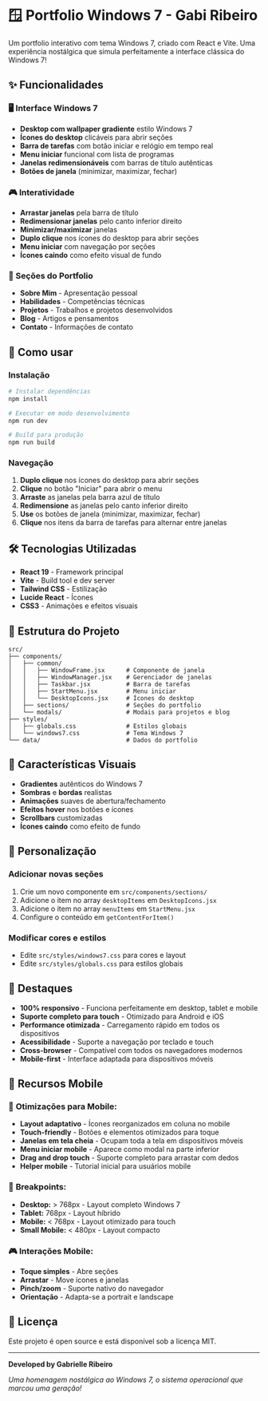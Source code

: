 # 🪟 Portfolio Windows 7 - Gabi Ribeiro

Um portfolio interativo com tema Windows 7, criado com React e Vite. Uma experiência nostálgica que simula perfeitamente a interface clássica do Windows 7!

## ✨ Funcionalidades

### 🖥️ Interface Windows 7
- **Desktop com wallpaper gradiente** estilo Windows 7
- **Ícones do desktop** clicáveis para abrir seções
- **Barra de tarefas** com botão iniciar e relógio em tempo real
- **Menu iniciar** funcional com lista de programas
- **Janelas redimensionáveis** com barras de título autênticas
- **Botões de janela** (minimizar, maximizar, fechar)

### 🎮 Interatividade
- **Arrastar janelas** pela barra de título
- **Redimensionar janelas** pelo canto inferior direito
- **Minimizar/maximizar** janelas
- **Duplo clique** nos ícones do desktop para abrir seções
- **Menu iniciar** com navegação por seções
- **Ícones caindo** como efeito visual de fundo

### 📱 Seções do Portfolio
- **Sobre Mim** - Apresentação pessoal
- **Habilidades** - Competências técnicas
- **Projetos** - Trabalhos e projetos desenvolvidos
- **Blog** - Artigos e pensamentos
- **Contato** - Informações de contato

## 🚀 Como usar

### Instalação
```bash
# Instalar dependências
npm install

# Executar em modo desenvolvimento
npm run dev

# Build para produção
npm run build
```

### Navegação
1. **Duplo clique** nos ícones do desktop para abrir seções
2. **Clique** no botão "Iniciar" para abrir o menu
3. **Arraste** as janelas pela barra azul de título
4. **Redimensione** as janelas pelo canto inferior direito
5. **Use** os botões de janela (minimizar, maximizar, fechar)
6. **Clique** nos itens da barra de tarefas para alternar entre janelas

## 🛠️ Tecnologias Utilizadas

- **React 19** - Framework principal
- **Vite** - Build tool e dev server
- **Tailwind CSS** - Estilização
- **Lucide React** - Ícones
- **CSS3** - Animações e efeitos visuais

## 📁 Estrutura do Projeto

```
src/
├── components/
│   ├── common/
│   │   ├── WindowFrame.jsx      # Componente de janela
│   │   ├── WindowManager.jsx    # Gerenciador de janelas
│   │   ├── Taskbar.jsx          # Barra de tarefas
│   │   ├── StartMenu.jsx        # Menu iniciar
│   │   └── DesktopIcons.jsx     # Ícones do desktop
│   ├── sections/                # Seções do portfolio
│   └── modals/                  # Modais para projetos e blog
├── styles/
│   ├── globals.css              # Estilos globais
│   └── windows7.css             # Tema Windows 7
└── data/                        # Dados do portfolio
```

## 🎨 Características Visuais

- **Gradientes** autênticos do Windows 7
- **Sombras** e **bordas** realistas
- **Animações** suaves de abertura/fechamento
- **Efeitos hover** nos botões e ícones
- **Scrollbars** customizadas
- **Ícones caindo** como efeito de fundo

## 🔧 Personalização

### Adicionar novas seções
1. Crie um novo componente em `src/components/sections/`
2. Adicione o item no array `desktopItems` em `DesktopIcons.jsx`
3. Adicione o item no array `menuItems` em `StartMenu.jsx`
4. Configure o conteúdo em `getContentForItem()`

### Modificar cores e estilos
- Edite `src/styles/windows7.css` para cores e layout
- Edite `src/styles/globals.css` para estilos globais

## 🌟 Destaques

- **100% responsivo** - Funciona perfeitamente em desktop, tablet e mobile
- **Suporte completo para touch** - Otimizado para Android e iOS
- **Performance otimizada** - Carregamento rápido em todos os dispositivos
- **Acessibilidade** - Suporte a navegação por teclado e touch
- **Cross-browser** - Compatível com todos os navegadores modernos
- **Mobile-first** - Interface adaptada para dispositivos móveis

## 📱 Recursos Mobile

### 🎯 **Otimizações para Mobile:**
- **Layout adaptativo** - Ícones reorganizados em coluna no mobile
- **Touch-friendly** - Botões e elementos otimizados para toque
- **Janelas em tela cheia** - Ocupam toda a tela em dispositivos móveis
- **Menu iniciar mobile** - Aparece como modal na parte inferior
- **Drag and drop touch** - Suporte completo para arrastar com dedos
- **Helper mobile** - Tutorial inicial para usuários mobile

### 📐 **Breakpoints:**
- **Desktop:** > 768px - Layout completo Windows 7
- **Tablet:** 768px - Layout híbrido
- **Mobile:** < 768px - Layout otimizado para touch
- **Small Mobile:** < 480px - Layout compacto

### 🎮 **Interações Mobile:**
- **Toque simples** - Abre seções
- **Arrastar** - Move ícones e janelas
- **Pinch/zoom** - Suporte nativo do navegador
- **Orientação** - Adapta-se a portrait e landscape

## 📄 Licença

Este projeto é open source e está disponível sob a licença MIT.

---

**Developed by Gabrielle Ribeiro**

*Uma homenagem nostálgica ao Windows 7, o sistema operacional que marcou uma geração!*
